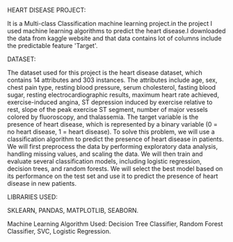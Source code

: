 HEART DISEASE PROJECT:

It is a Multi-class Classification machine learning project.in the project I used machine learning algorithms to predict the heart disease.I downloaded the data from kaggle website and that data contains lot of columns include the predictable feature 'Target'.

DATASET:

The dataset used for this project is the heart disease dataset, which contains 14 attributes and 303 instances. The attributes include age, sex, chest pain type, resting blood pressure, serum cholesterol, fasting blood sugar, resting electrocardiographic results, maximum heart rate achieved, exercise-induced angina, ST depression induced by exercise relative to rest, slope of the peak exercise ST segment, number of major vessels colored by fluoroscopy, and thalassemia. The target variable is the presence of heart disease, which is represented by a binary variable (0 = no heart disease, 1 = heart disease).  To solve this problem, we will use a classification algorithm to predict the presence of heart disease in patients. We will first preprocess the data by performing exploratory data analysis, handling missing values, and scaling the data. We will then train and evaluate several classification models, including logistic regression, decision trees, and random forests. We will select  the best model based on its performance on the test set and use it to predict the presence of heart disease in new 
patients.

LIBRARIES USED:

SKLEARN,
PANDAS,
MATPLOTLIB,
SEABORN.

Machine Learning Algorithm Used:
Decision Tree Classifier,
Random Forest Classifier,
SVC,
Logistic Regression.
